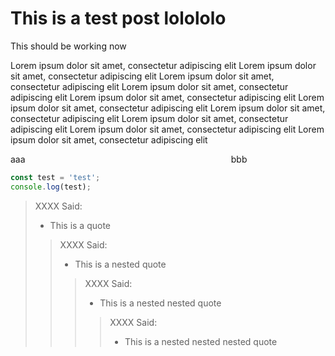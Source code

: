 # This is a test post lolololo

This should be working now

Lorem ipsum dolor sit amet, consectetur adipiscing elit Lorem ipsum dolor sit amet, consectetur adipiscing elit Lorem ipsum dolor sit amet, consectetur adipiscing elit Lorem ipsum dolor sit amet, consectetur adipiscing elit Lorem ipsum dolor sit amet, consectetur adipiscing elit Lorem ipsum dolor sit amet, consectetur adipiscing elit Lorem ipsum dolor sit amet, consectetur adipiscing elit Lorem ipsum dolor sit amet, consectetur adipiscing elit Lorem ipsum dolor sit amet, consectetur adipiscing elit Lorem ipsum dolor sit amet, consectetur adipiscing elit

<div style="display:grid; grid-template-columns: 7fr 3fr;">
  <div> aaa </div>
  <div> bbb </div>
</div>

```js
const test = 'test';
console.log(test);
```

> XXXX Said:
> - This is a quote
>> XXXX Said:
>> - This is a nested quote
>>> XXXX Said:
>>> - This is a nested nested quote
>>>> XXXX Said:
>>>> - This is a nested nested nested quote
